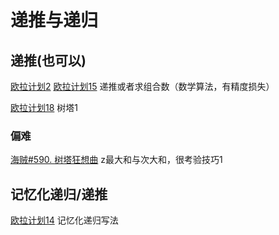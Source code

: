 # 递推与递归

## 递推(也可以)
[欧拉计划2](http://pe-cn.github.io/2/)
[欧拉计划15](http://pe-cn.github.io/15/)  递推或者求组合数（数学算法，有精度损失）

[欧拉计划18](http://pe-cn.github.io/18/)  树塔1

### 偏难
[海贼#590. 树塔狂想曲](https://oj.haizeix.com/problem/590)  z最大和与次大和，很考验技巧1
## 记忆化递归/递推
[欧拉计划14](http://pe-cn.github.io/2/)  记忆化递归写法

